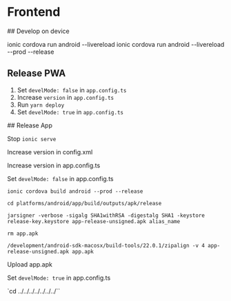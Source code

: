 # Frontend

## Develop on device

ionic cordova run android --livereload
ionic cordova run android --livereload --prod --release


## Release PWA

1. Set `develMode: false` in `app.config.ts`
2. Increase `version` in `app.config.ts`
3. Run `yarn deploy`
4. Set `develMode: true` in `app.config.ts`


## Release App

Stop `ionic serve`

Increase version in config.xml

Increase version in app.config.ts

Set `develMode: false` in app.config.ts

`ionic cordova build android --prod --release`

`cd platforms/android/app/build/outputs/apk/release`

`jarsigner -verbose -sigalg SHA1withRSA -digestalg SHA1 -keystore release-key.keystore app-release-unsigned.apk alias_name`

`rm app.apk`

`/development/android-sdk-macosx/build-tools/22.0.1/zipalign -v 4 app-release-unsigned.apk app.apk`

Upload app.apk

Set `develMode: true` in app.config.ts

`cd ../../../../../../../``
